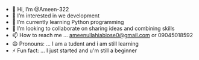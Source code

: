 - 👋 Hi, I’m @Ameen-322
- 👀 I’m interested in we development
- 🌱 I’m currently learning Python programming
- 💞️ I’m looking to collaborate on sharing ideas and combining skills
- 📫 How to reach me ... ameenullahiabiose0@gmail.com or 09045018592
- 😄 Pronouns: ... I am a tudent and i am still learning
- ⚡ Fun fact: ... I just started and u'm still a beginner


<!---
Ameen-322/Ameen-322 is a ✨ special ✨ repository because its `README.md` (this file) appears on your GitHub profile.
You can click the Preview link to take a look at your changes.
--->
